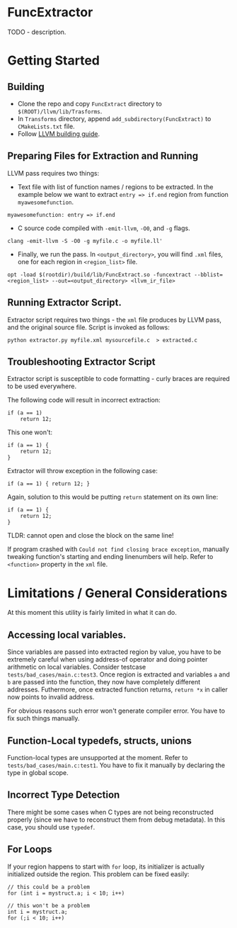 # FuncExtractor
TODO - description.

# Getting Started
## Building
* Clone the repo and copy `FuncExtract` directory to `$(ROOT)/llvm/lib/Trasforms`.
* In `Transforms` directory, append `add_subdirectory(FuncExtract)` to `CMakeLists.txt` file.
* Follow [LLVM building guide](http://llvm.org/docs/GettingStarted.html).

## Preparing Files for Extraction and Running
LLVM pass requires two things:
* Text file with list of function names / regions to be extracted. In the example below we want to extract `entry => if.end` region from function `myawesomefunction`.

```
myawesomefunction: entry => if.end
```

* C source code compiled with `-emit-llvm`, `-O0`, and `-g` flags. 

```
clang -emit-llvm -S -O0 -g myfile.c -o myfile.ll'
```
* Finally, we run the pass. In `<output_directory>`, you will find `.xml` files, one for each region in `<region_list>` file.
```
opt -load $(rootdir)/build/lib/FuncExtract.so -funcextract --bblist=<region_list> --out=<output_directory> <llvm_ir_file>
```

## Running Extractor Script.
Extractor script requires two things - the `xml` file produces by LLVM pass, and the original source file. Script is invoked as follows:

```
python extractor.py myfile.xml mysourcefile.c  > extracted.c 
```

## Troubleshooting Extractor Script
Extractor script is susceptible to code formatting - curly braces are required to be used everywhere.

The following code will result in incorrect extraction:

``` 
if (a == 1) 
	return 12;
```

This one won't:
``` 
if (a == 1) {
	return 12;
}
```

Extractor will throw exception in the following case:

``` 
if (a == 1) { return 12; }
```

Again, solution to this would be putting `return` statement on its own line:

``` 
if (a == 1) {
	return 12;
}
```
TLDR: cannot open and close the block on the same line!

If program crashed with `Could not find closing brace exception`, manually tweaking function's starting and ending linenumbers will help. Refer to `<function>` property in the `xml` file.

# Limitations / General Considerations
 
At this moment this utility is fairly limited in what it can do. 

## Accessing local variables.

Since variables are passed into extracted region by value, you have to be extremely careful when using address-of operator and doing pointer arithmetic on local variables. Consider testcase `tests/bad_cases/main.c:test3`. Once region is extracted and variables `a` and `b` are passed into the function, they now have completely different addresses. Futhermore, once extracted function returns, `return *x` in caller now points to invalid address. 

For obvious reasons such error won't generate compiler error. You have to fix such things manually. 

## Function-Local typedefs, structs, unions
Function-local types are unsupported at the moment.  Refer to `tests/bad_cases/main.c:test1`. You have to fix it manually by declaring the type in global scope.

## Incorrect Type Detection
There might be some cases when C types are not being reconstructed properly (since we have to reconstruct them from debug metadata). In this case, you should use `typedef`. 

## For Loops
If your region happens to start with `for` loop, its initializer is actually initialized outside the region. This problem can be fixed easily:

```
// this could be a problem
for (int i = mystruct.a; i < 10; i++)

// this won't be a problem
int i = mystruct.a;
for (;i < 10; i++)
```
